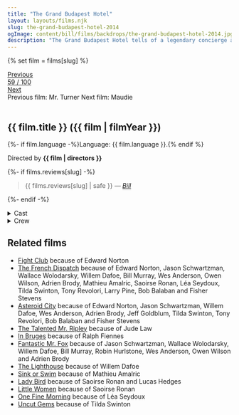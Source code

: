 ```yaml
---
title: "The Grand Budapest Hotel"
layout: layouts/films.njk
slug: the-grand-budapest-hotel-2014
ogImage: content/bill/films/backdrops/the-grand-budapest-hotel-2014.jpg
description: "The Grand Budapest Hotel tells of a legendary concierge at a famous European hotel between the wars and his friendship with a young employee who becomes his trusted protégé. The story involves the theft and recovery of a priceless Renaissance painting, the battle for an enormous family fortune and the slow and then sudden upheavals that transformed Europe during the first half of the 20th century."
---
```


{% set film = films[slug] %}

<nav class="films">
  <div class="prev">
    <a href="../mr-turner-2014"><i class="fa-solid fa-chevron-left fa-xs"></i> Previous</a>
  </div>
  <div>
    <a class="simple" href="../">59 / 100</a>
  </div>
  <div class="next">
    <a href="../maudie-2016">Next <i class="fa-solid fa-chevron-right fa-xs"></i></a>
  </div>
  <div class="hint">
    <span class="prev-hint">
      <span class="sr-only">Previous film:</span>
      Mr. Turner
    </span>
    <span class="next-hint">
      <span class="sr-only">Next film:</span>
      Maudie
    </span>
  </div>
</nav>

<article class="film slug-the-grand-budapest-hotel-2014">
  <div class="backdrop-and-poster">
    <img class="poster" src="../films/posters/{{ slug }}.jpg" alt="">
    <img class="backdrop" src="../films/backdrops/{{ slug }}.jpg" alt="">
  </div>

  <h1>{{ film.title }} ({{ film | filmYear }})</h1>

  <p>
    {%- if film.language -%}Language: {{ film.language }}.{% endif %}
    
  </p>

  <p class="director">
    Directed by <strong>{{ film | directors }}</strong>
  </p>

  {%- if films.reviews[slug] -%}
    <blockquote> 
      {{ films.reviews[slug] | safe }} <em>—&nbsp;<a href="/bill">Bill</a></em>
    </blockquote> 
  {%- endif -%}

  <section class="film-detail">
    <div>
      <details>
        <summary>
          <i class="fa-solid fa-masks-theater"></i>
          Cast
        </summary>
        <ul>
          {%- for cast in film.credits.cast -%}
            <li>
              {{ cast.name }} as <em>{{ cast.character }}</em>
            </li>
          {%- endfor -%}
        </ul>
      </details>
      <details>
        <summary>
          <i class="fa-solid fa-clapperboard"></i>
          Crew
        </summary>
        <ul>
          {%- for crew in film.credits.crew -%}
            <li>
              {{ crew.name }} &mdash; <em>{{ crew.job }}</em>
            </li>
          {%- endfor -%}
        </ul>
      </details>
    </div>
  </section>

  <section class="related-films">
  <h2>Related films</h2>
  <ul>
    <li><a href="../fight-club-1999">Fight Club</a> because of Edward Norton</li>
<li><a href="../the-french-dispatch-2021">The French Dispatch</a> because of Edward Norton, Jason Schwartzman, Wallace Wolodarsky, Willem Dafoe, Bill Murray, Wes Anderson, Owen Wilson, Adrien Brody, Mathieu Amalric, Saoirse Ronan, Léa Seydoux, Tilda Swinton, Tony Revolori, Larry Pine, Bob Balaban and Fisher Stevens</li>
<li><a href="../asteroid-city-2023">Asteroid City</a> because of Edward Norton, Jason Schwartzman, Willem Dafoe, Wes Anderson, Adrien Brody, Jeff Goldblum, Tilda Swinton, Tony Revolori, Bob Balaban and Fisher Stevens</li>
<li><a href="../the-talented-mr-ripley-1999">The Talented Mr. Ripley</a> because of Jude Law</li>
<li><a href="../in-bruges-2008">In Bruges</a> because of Ralph Fiennes</li>
<li><a href="../fantastic-mr-fox-2009">Fantastic Mr. Fox</a> because of Jason Schwartzman, Wallace Wolodarsky, Willem Dafoe, Bill Murray, Robin Hurlstone, Wes Anderson, Owen Wilson and Adrien Brody</li>
<li><a href="../the-lighthouse-2019">The Lighthouse</a> because of Willem Dafoe</li>
<li><a href="../sink-or-swim-2018">Sink or Swim</a> because of Mathieu Amalric</li>
<li><a href="../lady-bird-2017">Lady Bird</a> because of Saoirse Ronan and Lucas Hedges</li>
<li><a href="../little-women-2019">Little Women</a> because of Saoirse Ronan</li>
<li><a href="../one-fine-morning-2022">One Fine Morning</a> because of Léa Seydoux</li>
<li><a href="../uncut-gems-2019">Uncut Gems</a> because of Tilda Swinton</li>
  </ul>
</section>

</article>
